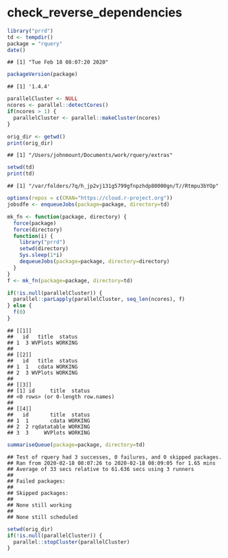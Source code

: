 check\_reverse\_dependencies
================

``` r
library("prrd")
td <- tempdir()
package = "rquery"
date()
```

    ## [1] "Tue Feb 18 08:07:20 2020"

``` r
packageVersion(package)
```

    ## [1] '1.4.4'

``` r
parallelCluster <- NULL
ncores <- parallel::detectCores()
if(ncores > 1) {
  parallelCluster <- parallel::makeCluster(ncores)
}

orig_dir <- getwd()
print(orig_dir)
```

    ## [1] "/Users/johnmount/Documents/work/rquery/extras"

``` r
setwd(td)
print(td)
```

    ## [1] "/var/folders/7q/h_jp2vj131g5799gfnpzhdp80000gn/T//Rtmpu3bYOp"

``` r
options(repos = c(CRAN="https://cloud.r-project.org"))
jobsdfe <- enqueueJobs(package=package, directory=td)

mk_fn <- function(package, directory) {
  force(package)
  force(directory)
  function(i) {
    library("prrd")
    setwd(directory)
    Sys.sleep(1*i)
    dequeueJobs(package=package, directory=directory)
  }
}
f <- mk_fn(package=package, directory=td)

if(!is.null(parallelCluster)) {
  parallel::parLapply(parallelCluster, seq_len(ncores), f)
} else {
  f(0)
}
```

    ## [[1]]
    ##   id   title  status
    ## 1  3 WVPlots WORKING
    ## 
    ## [[2]]
    ##   id   title  status
    ## 1  1   cdata WORKING
    ## 2  3 WVPlots WORKING
    ## 
    ## [[3]]
    ## [1] id     title  status
    ## <0 rows> (or 0-length row.names)
    ## 
    ## [[4]]
    ##   id       title  status
    ## 1  1       cdata WORKING
    ## 2  2 rqdatatable WORKING
    ## 3  3     WVPlots WORKING

``` r
summariseQueue(package=package, directory=td)
```

    ## Test of rquery had 3 successes, 0 failures, and 0 skipped packages. 
    ## Ran from 2020-02-18 08:07:26 to 2020-02-18 08:09:05 for 1.65 mins 
    ## Average of 33 secs relative to 61.636 secs using 3 runners
    ## 
    ## Failed packages:   
    ## 
    ## Skipped packages:   
    ## 
    ## None still working
    ## 
    ## None still scheduled

``` r
setwd(orig_dir)
if(!is.null(parallelCluster)) {
  parallel::stopCluster(parallelCluster)
}
```
